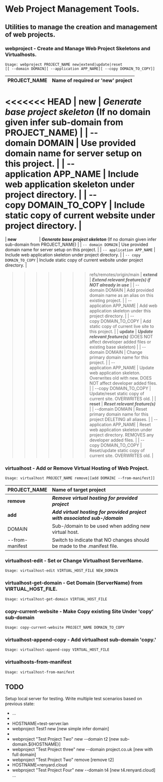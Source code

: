 # Web Project Management Tools.
## Utilities to manage the creation and management of web projects.
### webproject - Create and Manage Web Project Skeletons and Virtualhosts.
```
Usage: webproject PROJECT_NAME new|extend|update|reset   
[[ --domain DOMAIN][ --application APP_NAME][ --copy DOMAIN_TO_COPY]]
```
| **PROJECT_NAME**              | ****Name of required or 'new' project****                                                          |
| :---------------------------- | :------------------------------------------------------------------------------------------------- |
<<<<<<< HEAD
| **new**                       | ***Generate base project skeleton*** (If no domain given infer sub-domain from PROJECT_NAME)       |
| -- domain&nbsp;DOMAIN         | Use provided domain name for server setup on this project.                                         |
| -- application&nbsp;APP_NAME  | Include web application skeleton under project directory.                                          |
| -- copy&nbsp;DOMAIN_TO_COPY   | Include static copy of current website under project directory.                                    |
=======
| **new** &nbsp; &nbsp; &nbsp; &nbsp; &nbsp; &nbsp; &nbsp; &nbsp; &nbsp;                       | ***Generate base project skeleton*** (If no domain given infer sub-domain from PROJECT_NAME)       |
| `-- domain DOMAIN`            | Use provided domain name for server setup on this project.                                         |
| `-- application APP_NAME`     | Include web application skeleton under project directory.                                          |
| `-- copy DOMAIN_TO_COPY`      | Include static copy of current website under project directory.                                    |
>>>>>>> refs/remotes/origin/main
| **extend**                    | ***Extend relevant feature(s) if NOT already in use***                                             |
| --domain&nbsp;DOMAIN          | Add provided domain name as an alias on this existing project.                                     |
| --application&nbsp;APP_NAME   | Add web application skeleton under this project directory.                                         |
| --copy&nbsp;DOMAIN_TO_COPY    | Add static copy of current live site to this project.                                              |
| **update**                    | ***Update relevant feature(s)*** (DOES NOT affect developer added files or existing base skeleton) |
| --domain&nbsp;DOMAIN          | Change primary domain name for this project.                                                       |
| --application&nbsp;APP_NAME   | Update web application skeleton. Overwrites old with new. DOES NOT affect developer added files.   |
| --copy&nbsp;DOMAIN_TO_COPY    | Update/reset static copy of current site. OVERWRITES old.                                          |
| **reset**                     | ***Reset relevant feature(s)***                                                                    |
| --domain&nbsp;DOMAIN          | Reset primary domain name for this project DELETING all aliases.                                   |
| --application&nbsp;APP_NAME   | Reset web application skeleton under project directory. REMOVES any developer added files.         |
| --copy&nbsp;DOMAIN_TO_COPY    | Reset/update static copy of current site. OVERWRITES old.                                          |
### virtualhost - Add or Remove Virtual Hosting of Web Project.
```
Usage: virtualhost PROJECT_NAME remove|[add DOMAIN[ --from-manifest]]
```
| **PROJECT_NAME**              | ****Name of target project****                                              |
| :---------------------------- | :-------------------------------------------------------------------------- |
| **remove**                    | ***Remove virtual hosting for provided project***                           |
| **add**                       | ***Add virtual hosting for provided project with associated sub-/domain***  |
| DOMAIN                        | Sub-/domain to be used when adding new virtual host.                        |
| --from-manifest               | Switch to indicate that NO changes should be made to the .manifest file.    |
### virtualhost-edit - Set or Change Virtualhost ServerName.
```
Usage: virtualhost-edit VIRTUAL_HOST_FILE NEW_DOMAIN
```
### virtualhost-get-domain - Get Domain (ServerName) from VIRTUAL_HOST_FILE. 
```
Usage: virtualhost-get-domain VIRTUAL_HOST_FILE
```
### copy-current-website - Make Copy existing Site Under 'copy' sub-domain  
```
Usage: copy-current-website PROJECT_NAME DOMAIN_TO_COPY
```
### virtualhost-append-copy - Add virtualhost sub-domain 'copy.' 
```
Usage: virtualhost-append-copy VIRTUAL_HOST_FILE
```
### virtualhosts-from-manifest
```
Usage: virtualhost-from-manifest
```
## TODO
Setup local server for testing.
Write multiple test scenarios based on previous state:
 - ...
 - 
 - HOSTNAME=test-server.lan
 - webproject Test1 new [new simple infer domain]
 - 
 - webproject "Test Project Two" new --domain t2 [new sub-domain.${HOSTNAME}]
 - webproject "Test Project three" new --domain project.co.uk [new with full domain]
 - webproject "Test Project Two" remove [remove t2]
 - HOSTNAME=renyard.cloud
 - webproject "Test Project Four" new --domain t4 [new t4.renyard.cloud]
...
 
